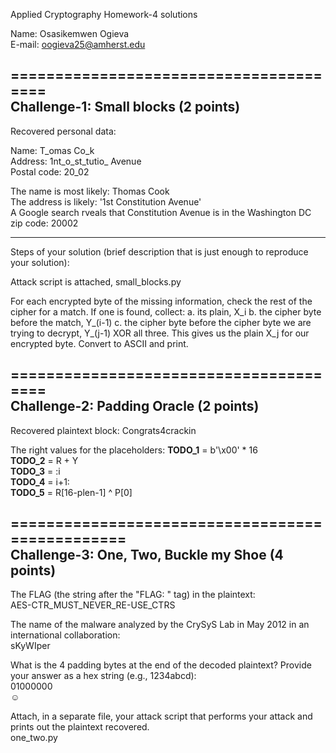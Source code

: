 Applied Cryptography
Homework-4 solutions 

Name: Osasikemwen Ogieva    
E-mail: oogieva25@amherst.edu   

=======================================  
Challenge-1: Small blocks (2 points)  
---------------------------------------  
Recovered personal data:  

Name: T_omas Co_k   
Address: 1nt_o_st_tutio_ Avenue   
Postal code: 20_02   
  
The name is most likely: Thomas Cook   
The address is likely: '1st Constitution Avenue'   
A Google search rveals that Constitution Avenue is in the 
Washington DC zip code: 20002   

---------------------------------------   
Steps of your solution (brief description that is just enough to reproduce your solution):

Attack script is attached, small_blocks.py

For each encrypted byte of the missing information, 
check the rest of the cipher for a match.
If one is found, collect:
    a. its plain, X_i
    b. the cipher byte before the match, Y_(i-1)
    c. the cipher byte before the cipher byte we are trying to decrypt, Y_(j-1)
XOR all three. This gives us the plain X_j for our encrypted byte.
Convert to ASCII and print.




=======================================        
Challenge-2: Padding Oracle (2 points)
---------------------------------------
Recovered plaintext block: Congrats4crackin

The right values for the placeholders:
__TODO_1__ =  b'\x00' * 16   
__TODO_2__ =  R + Y   
__TODO_3__ =  :i   
__TODO_4__ =  i+1:   
__TODO_5__ =  R[16-plen-1] ^ P[0]   


================================================   
Challenge-3: One, Two, Buckle my Shoe (4 points)   
------------------------------------------------   
The FLAG (the string after the "FLAG: " tag) in the plaintext:   
AES-CTR_MUST_NEVER_RE-USE_CTRS   

The name of the malware analyzed by the CrySyS Lab in May 2012 in an international collaboration:   
sKyWIper   

What is the 4 padding bytes at the end of the decoded plaintext? Provide your answer as a hex string (e.g., 1234abcd):   
01000000   
☺   

Attach, in a separate file, your attack script that performs your attack and prints out the plaintext recovered.   
one_two.py   


